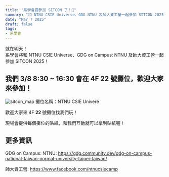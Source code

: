 ```yaml
---
title: "系學會要參加 SITCON 了！🎉"
summary: "和 NTNU CSIE Universe、GDG NTNU 及師大資工營一起參加 SITCON 2025！"
date: "Mar 7 2025"
draft: false
tags:
- 系學會
---
```


就在明天！\
系學會將和 NTNU CSIE Universe、GDG on Campus: NTNU 及師大資工營一起參加 SITCON 2025！
## 我們 3/8 8:30 ~ 16:30 會在 4F **22** 號攤位，歡迎大家來參加！
![sitcon_map](https://sitcon.org/2025/_next/static/media/4F.87b63ccd.svg)
攤位名稱：NTNU CSIE Univere

歡迎大家來 4F **22** 號攤位找我們玩！

現場會提供每個攤位的貼紙，和我們互動就可以拿到貼紙喔！

## 更多資訊
GDG on Campus: NTNU: https://gdg.community.dev/gdg-on-campus-national-taiwan-normal-university-taipei-taiwan/

師大資工營: https://www.facebook.com/ntnucsiecamp